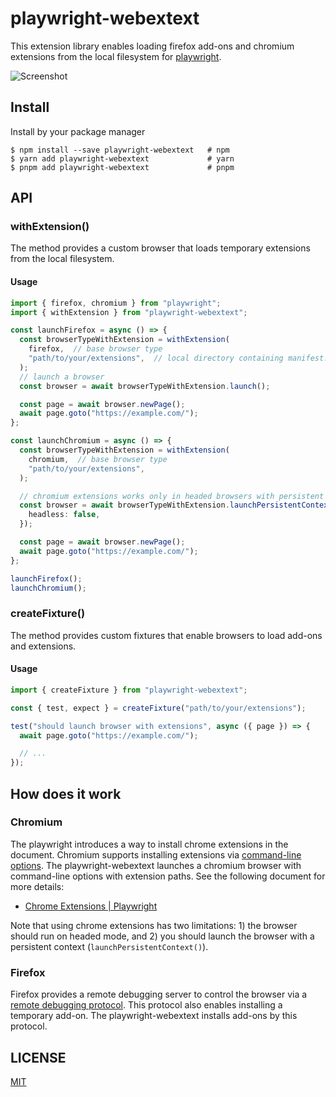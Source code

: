 # playwright-webextext

This extension library enables loading firefox add-ons and chromium extensions from the local filesystem for [playwright][].

![Screenshot](screenshot.gif)

## Install

Install by your package manager

```console
$ npm install --save playwright-webextext   # npm
$ yarn add playwright-webextext             # yarn
$ pnpm add playwright-webextext             # pnpm
```

## API

### withExtension()

The method provides a custom browser that loads temporary extensions from the local filesystem.

#### Usage

```typescript
import { firefox, chromium } from "playwright";
import { withExtension } from "playwright-webextext";

const launchFirefox = async () => {
  const browserTypeWithExtension = withExtension(
    firefox,  // base browser type
    "path/to/your/extensions",  // local directory containing manifest.json
  );
  // launch a browser
  const browser = await browserTypeWithExtension.launch();

  const page = await browser.newPage();
  await page.goto("https://example.com/");
};

const launchChromium = async () => {
  const browserTypeWithExtension = withExtension(
    chromium,  // base browser type
    "path/to/your/extensions",
  );

  // chromium extensions works only in headed browsers with persistent contexts
  const browser = await browserTypeWithExtension.launchPersistentContext("", {
    headless: false,
  });

  const page = await browser.newPage();
  await page.goto("https://example.com/");
};

launchFirefox();
launchChromium();
```

### createFixture()

The method provides custom fixtures that enable browsers to load add-ons and extensions.

#### Usage

```typescript
import { createFixture } from "playwright-webextext";

const { test, expect } = createFixture("path/to/your/extensions");

test("should launch browser with extensions", async ({ page }) => {
  await page.goto("https://example.com/");

  // ...
});
```

## How does it work

### Chromium

The playwright introduces a way to install chrome extensions in the document.  Chromium supports installing extensions via [command-line options][chrome-launch-switches].  The playwright-webextext launches a chromium browser with command-line options with extension paths.  See the following document for more details:

- [Chrome Extensions | Playwright](https://playwright.dev/docs/chrome-extensions)

Note that using chrome extensions has two limitations: 1) the browser should run on headed mode, and 2) you should launch the browser with a persistent context (`launchPersistentContext()`).

[chrome-launch-switches]: https://sites.google.com/site/chromeappupdates/launch-switches

### Firefox

Firefox provides a remote debugging server to control the browser via a [remote debugging protocol][].  This protocol also enables installing a temporary add-on.  The playwright-webextext installs add-ons by this protocol.

[remote debugging protocol]: https://firefox-source-docs.mozilla.org/devtools/backend/protocol.html

## LICENSE

[MIT](./LICENSE)

[playwright]: https://playwright.dev/
